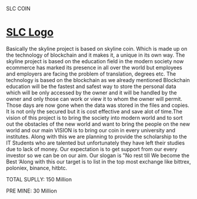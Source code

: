 SLC COIN

# [SLC Logo](https://slcglobal.io/assets/images/logo-white.png)




Basically the skyline project is based on skyline coin. Which is made up on the technology of blockchain and it makes it, a unique in its own way. The skyline project is based on the education field in the modern society now ecommerce has marked its presence in all over the world but employees and employers are facing the problem of translation, degrees etc. The technology is based on the blockchain as we already mentioned Blockchain education will be the fastest and safest way to store the personal data which will be only accessed by the owner and it will be handled by the owner and only those can work or view it to whom the owner will permit. Those days are now gone when the data was stored in the files and copies. It is not only the secured but it is cost effective and save alot of time.The vision of this project is to bring the society into modern world and to sort out the obstacles of the new world and want to bring the people on the new world and our main VISION is to  bring our coin in every university and institutes. Along with this we are planning to provide the scholarship to the IT Students who are talented but unfortunately they have left their studies due to lack of money. Our expectation is to get support from our every investor so we can be on our aim. Our slogan is "No rest till We become the Best ‘Along with this our target is to list in the top most exchange like bittrex, poloniex, binance, hitbtc. 


TOTAL SUPLLY: 150 Million


PRE MINE: 30 Million






